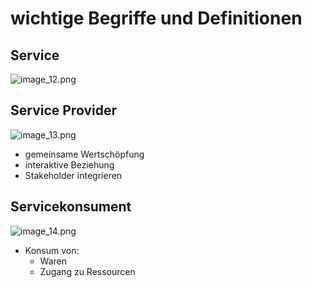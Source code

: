 # wichtige Begriffe und Definitionen

## Service

![image_12.png](image_12.png)

## Service Provider

![image_13.png](image_13.png)

- gemeinsame Wertschöpfung
- interaktive Beziehung
- Stakeholder integrieren

## Servicekonsument

![image_14.png](image_14.png)

- Konsum von:
  - Waren
  - Zugang zu Ressourcen